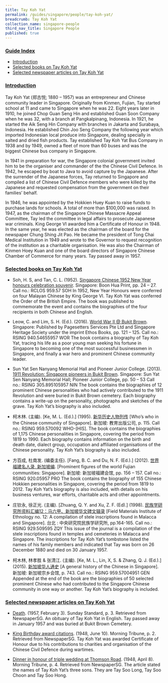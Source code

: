 ```yaml
---
title: Tay Koh Yat
permalink: /guides/singapore/people/tay-koh-yat/
breadcrumb: Tay Koh Yat
collection_name: singapore-people
third_nav_title: Singapore People
published: true
---
```


### <u>Guide Index</u>

* [Introduction](#introduction)
* [Selected books on Tay Koh Yat](#selected-books-on-tay-koh-yat)
* [Selected newspaper articles on Tay Koh Yat](#selected-newspaper-articles-on-tay-koh-yat)


### <u>Introduction</u>

Tay Koh Yat (郑古悦; 1880 – 1957) was an entrepreneur and Chinese community leader in Singapore. Originally from Kinmen, Fujian, Tay started school at 11 and came to Singapore when he was 22. Eight years later in 1910, he joined Chop Guan Seng Hin and established Guan Soon Company when he was 32, with a branch at Pangkalpinang, Indonesia. In 1921, he started the Aik Seng Hin Company with branches in Jakarta and Surabaya, Indonesia. He established Chin Joo Seng Company the following year which imported Indonesian local produce into Singapore, dealing specially in salted and dried fish products. Tay established Tay Koh Yat Bus Company in 1938 and by 1949, owned a fleet of more than 60 buses and was the biggest Chinese bus company in Singapore.

In 1941 in preparation for war, the Singapore colonial government invited him to be the organiser and commander of the the Chinese Civil Defence. In 1942, he escaped by boat to Java to avoid capture by the Japanese. After the surrender of the Japanese forces, Tay returned to Singapore and compiled a list of Chinese Civil Defence members who were killed by the Japanese and requested compensation from the government on their families’ behalf.

In 1946, he was appointed by the Hokkien Huey Kuan to raise funds to purchase lands for schools. A total of more than $100,000 was raised. In 1947, as the chairman of the Singapore Chinese Massacre Appeal Committee, Tay led the committee in legal affairs to prosecute Japanese war criminals. King George VI awarded him a Certificate of Honour in 1948. In the same year, he was elected as the chairman of the board for the newspaper Chung Shing Jit Pao. He became the president of Tong Chai Medical Institution in 1949 and wrote to the Governor to request recognition of the institution as a charitable organisation. He was also the Chairman of Kinmen Hoey Kuan and one of the board directors of Singapore Chinese Chamber of Commerce for many years. Tay passed away in 1957.


### <u>Selected books on Tay Koh Yat</u>

* Soh, H. S, and Tan, C. L. (1952). [Singapore Chinese 1952 New Year honours celebration souvenir](http://eservice.nlb.gov.sg/item_holding_s.aspx?bid=4981599). Singapore: Boon Hua Print, pp. 24 – 27.
Call no.: RCLOS 959.57 SOH
In 1952, New Year Honours were conferred on four Malayan Chinese by King George VI. Tay Koh Yat was conferred the Order of the British Empire. The book was published to commemorate the event and contains the biographies of the four recipients in both Chinese and English.


* Leow, C. and Lim, S. H. (Ed.). (2016). [World War II @ Bukit Brown](http://eservice.nlb.gov.sg/item_holding_s.aspx?bid=202487596). Singapore: Published by Pagesetters Services Pte Ltd and Singapore Heritage Society under the imprint Ethos Books, pp. 121 – 125.
Call no.: RSING 940.54655957 WOR
The book contains a biography of Tay Koh Yat, tracing his life as a poor young man seeking his fortune in Singapore to becoming one of the most successful businessmen in Singapore, and finally a war hero and prominent Chinese community leader.


* Sun Yat Sen Nanyang Memorial Hall and Pioneer Junior College. (2013). [1911 Revolution: Singapore pioneers in Bukit Brown](http://eservice.nlb.gov.sg/item_holding_s.aspx?bid=200186594). Singapore: Sun Yat Sen Nanyang Memorial Hall; Pioneer Junior College, pp. 50 – 53
Call no.: RSING 305.895105957 NIN
The book contains the biographies of 12 prominent Chinese personalities who had actively contributed to the 1911 Revolution and were buried in Bukit Brown cemetery. Each biography contains a write-up on the personality, photographs and sketches of the grave. Tay Koh Yat’s biography is also included.


* 柯木林. (主编). [Ke, M. L. (Ed.).] (1995). [新华历史人物列传](http://eservice.nlb.gov.sg/item_holding_s.aspx?bid=84500628) [Who’s who in the Chinese community of Singapore]. 新加坡: 教育出版公司, p. 115.
Call no.: RSING 959.570092 WHO-\[HIS\].
The book contains the biographies of 1,175 Chinese personalities in Singapore, covering the period from 1819 to 1990. Each biography contains information on the birth and death date, dialect group, occupation and affiliated organisations of the Chinese personality. Tay Koh Yat’s biography is also included.


* 方百成, 杜南发. (编委主任). [Fang, B. C. and Du, N. F. (Ed.).] (2012). [世界福建名人录, 新加坡编](http://eservice.nlb.gov.sg/item_holding_s.aspx?bid=200125706). [Prominent figures of the world Fujian communities: Singapore]. 新加坡: 新加坡福建会馆, pp. 156 – 157.
Call no.: RSING 920.05957 PRO
The book contains the biography of 155 Chinese Hokkien personalities in Singapore, covering the period from 1819 to 2012. Tay Koh Yat’s biography is also included, with details on his business ventures, war efforts, charitable acts and other appointments.


* 庄钦永, 徐正光. (主编). [Zhuang, Q. Y. and Xu, Z. F. (Ed).] (1998). [民族学研究所资料汇编12：马六甲、新加坡华文碑文辑录](http://eservice.nlb.gov.sg/item_holding_s.aspx?bid=84534682) [Field Materials Institute of Ethnology no. 12: A compilation of stele inscriptions found in Malacca and Singapore]. 台北 : 中央研究院民族学研究所, pp.164-165.
Call no.: RSING 929.509595 ZQY
This issue of the journal is a compilation of the stele inscriptions found in temples and cemeteries in Malacca and Singapore. The inscriptions for Tay Koh Yat’s tombstone listed the names of his family members and indicated that Tay was born on 26 December 1880 and died on 30 January 1957.


* 柯木林, 林孝胜 & 张清江. (主编). [Ke, M. L., Lin, X, S. & Zhang, Q. J. (Ed.).] (2015). [新加坡华人通史](http://eservice.nlb.gov.sg/item_holding_s.aspx?bid=202251084) [A general history of the Chinese in Singapore]. 新加坡: 新加坡宗乡会馆, p. 743.
Call no.: RSING 959.57004951 GEN
Appended at the end of the book are the biographies of 50 selected prominent Chinese who had contributed to the Singapore Chinese community in one way or another. Tay Koh Yat’s biography is included.


### <u>Selected newspaper articles on Tay Koh Yat</u>

* [Death](http://eresources.nlb.gov.sg/newspapers/Digitised/Article/sundaystandard19570203-1.2.40.19). (1957, February 3). Sunday Standard, p. 3. Retrieved from NewspaperSG.
An obituary of Tay Koh Yat in English. Tay passed away in January 1957 and was buried at Bukit Brown Cemetery.


* [King Birthday award citations](http://eresources.nlb.gov.sg/newspapers/Digitised/Article/morningtribune19480610-1.2.29). (1948, June 10). Morning Tribune, p. 2. Retrieved from NewspaperSG.
Tay Koh Yat was awarded Certificate of Honour due to his contributions to charities and organisation of the Chinese Civil Defence during wartimes.


* [Dinner in honour of triple wedding at Thomson Road](http://eresources.nlb.gov.sg/newspapers/Digitised/Article/morningtribune19480408-1.2.36). (1948, April 8). Morning Tribune, p. 4. Retrieved from NewspaperSG.
The article stated the names of Tay Koh Yat’s three sons. They are Tay Soo Long, Tay Soo Choon and Tay Soo Hong.